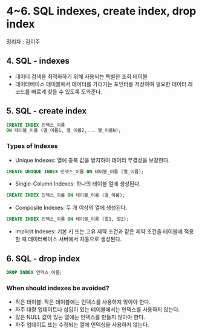 # 4~6. SQL indexes, create index, drop index
정리자 : 김이주

## 4. SQL - indexes
- 데이터 검색을 최적화하기 위해 사용되는 특별한 조회 테이블
- 데이터베이스 테이블에서 데이터를 가리키는 포인터를 저장하여 필요한 데이터 레코드를 빠르게 찾을 수 있도록 도와준다.

## 5. SQL - create index

```sql
CREATE INDEX 인덱스_이름 
ON 테이블_이름 (열_이름1, 열_이름2,... 열_이름N);
```

### Types of Indexes
- Unique Indexes: 열에 중복 값을 방지하여 데이터 무결성을 보장한다.

```sql
CREATE UNIQUE INDEX 인덱스_이름 ON 테이블_이름 (열_이름);
```

- Single-Column Indexes: 하나의 테이블 열에 생성된다.

```sql
CREATE INDEX 인덱스_이름 ON 테이블_이름 (열_이름);
```

- Composite Indexes: 두 개 이상의 열에 생성된다.

```sql
CREATE INDEX 인덱스_이름 ON 테이블_이름 (열1, 열2);
```

- Implicit Indexes: 기본 키 또는 고유 제약 조건과 같은 제약 조건을 테이블에 적용할 때 데이터베이스 서버에서 자동으로 생성된다.

## 6. SQL - drop index

```sql
DROP INDEX 인덱스_이름;
```

### When should indexes be avoided?
- 작은 테이블: 작은 테이블에는 인덱스를 사용하지 않아야 한다.
- 자주 대량 업데이트나 삽입이 있는 테이블에서는 인덱스를 사용하지 않는다.
- 많은 NULL 값이 있는 열에는 인덱스를 만들지 않아야 한다.
- 자주 업데이트 또는 수정되는 열에 인덱싱을 사용하지 않는다.
